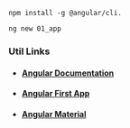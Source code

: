 
`npm install -g @angular/cli.`

`ng new 01_app`

### Util Links
- #### <a href="https://angular.io/docs">Angular Documentation</a>
- #### <a href="https://angular.io/tutorial/first-app">Angular First App</a>
- #### <a href="https://material.angular.io/">Angular Material</a>
